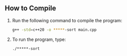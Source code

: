 ## How to Compile

1. Run the following command to compile the program:
   ```bash
   g++ -std=c++20 -o *****-sort main.cpp

2. To run the program, type:
    ```bash
   ./*****-sort
